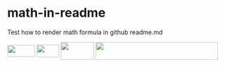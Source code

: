 # math-in-readme
Test how to render math formula in github readme.md

<img src="/tex/ccb175704c18ad5a81177f1274fcd39f.svg?invert_in_darkmode&sanitize=true" align=middle width=63.09925874999999pt height=26.76175259999998pt/>

<img src="/tex/cf29ffad63dddccd8e14636dbf5acb5c.svg?invert_in_darkmode&sanitize=true" align=middle width=50.61359324999999pt height=28.670654099999997pt/>

<img src="/tex/dcf5d8451077cb02c64507dc94349b31.svg?invert_in_darkmode&sanitize=true" align=middle width=76.25563934999998pt height=41.24212950000001pt/>

<img src="/tex/9eb831fea552f1804b92b0093d4b525e.svg?invert_in_darkmode&sanitize=true" align=middle width=280.7300628pt height=41.24212950000001pt/>

